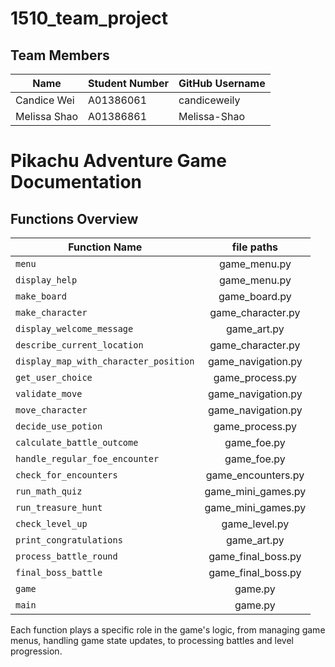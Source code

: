# 1510_team_project

## Team Members

| Name          | Student Number | GitHub Username |
|---------------|----------------|-----------------|
| Candice Wei   | A01386061      | candiceweily    |
| Melissa Shao  | A01386861      | Melissa-Shao    |

# Pikachu Adventure Game Documentation

## Functions Overview

| Function Name                        |          file paths          |
|--------------------------------------|:----------------------------:|
| `menu`                               |         game_menu.py         |
| `display_help`                       |         game_menu.py         |
| `make_board`                         |        game_board.py         |
| `make_character`                     |      game_character.py       |
| `display_welcome_message`            |         game_art.py          |
| `describe_current_location`          |      game_character.py       |
| `display_map_with_character_position`|      game_navigation.py      |
| `get_user_choice`                    |       game_process.py        |
| `validate_move`                      |      game_navigation.py      |
| `move_character`                     |      game_navigation.py      |
| `decide_use_potion`                  |       game_process.py        |
| `calculate_battle_outcome`           |         game_foe.py          |
| `handle_regular_foe_encounter`       |         game_foe.py          |
| `check_for_encounters`               |      game_encounters.py      |
| `run_math_quiz`                      |      game_mini_games.py      |
| `run_treasure_hunt`                  |      game_mini_games.py      |
| `check_level_up`                     |        game_level.py         |
| `print_congratulations`              |         game_art.py          |
| `process_battle_round`               |      game_final_boss.py      |
| `final_boss_battle`                  |      game_final_boss.py      |
| `game`                               |           game.py            |
| `main`                               |           game.py            |

Each function plays a specific role in the game's logic, from managing game menus, handling game state updates, to processing battles and level progression.
